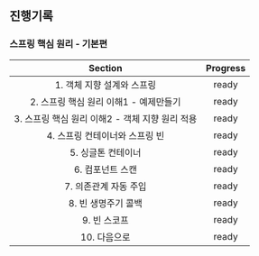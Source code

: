 ## 진행기록
### 스프링 핵심 원리 - 기본편 
| Section | Progress |
| :--: | :--: |
| 1. 객체 지향 설계와 스프링 | ready
| 2. 스프링 핵심 원리 이해1 - 예제만들기 | ready
| 3. 스프링 핵심 원리 이해2 - 객체 지향 원리 적용 | ready
| 4. 스프링 컨테이너와 스프링 빈 | ready
| 5. 싱글톤 컨테이너 | ready
| 6. 컴포넌트 스캔 | ready
| 7. 의존관계 자동 주입 | ready
| 8. 빈 생명주기 콜백 | ready
| 9. 빈 스코프 | ready
| 10. 다음으로 | ready
